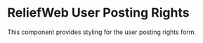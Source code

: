 ReliefWeb User Posting Rights
=============================

This component provides styling for the user posting rights form.

